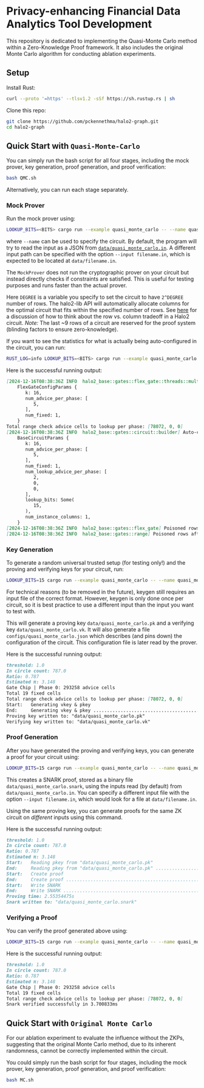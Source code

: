 # Privacy-enhancing Financial Data Analytics Tool Development

This repository is dedicated to implementing the Quasi-Monte Carlo method within a Zero-Knowledge Proof framework. It also includes the original Monte Carlo algorithm for conducting ablation experiments.

## Setup

Install Rust:

```bash
curl --proto '=https' --tlsv1.2 -sSf https://sh.rustup.rs | sh
```

Clone this repo:

```bash
git clone https://github.com/pckennethma/halo2-graph.git
cd halo2-graph
```

## Quick Start with `Quasi-Monte-Carlo`

You can simply run the bash script for all four stages, including the mock prover, key generation, proof generation, and proof verification:

```bash
bash QMC.sh
```

Alternatively, you can run each stage separately.

### Mock Prover

Run the mock prover using:

```bash
LOOKUP_BITS=<BITS> cargo run --example quasi_monte_carlo -- --name quasi_monte_carlo -k <DEGREE> mock # for example, DEGREE=8 or 16, BITS = DEGREE - 1
```

where `--name` can be used to specify the circuit. By default, the program will try to read the input as a JSON from [`data/quasi_monte_carlo.in`](data/quasi_monte_carlo.in). A different input path can be specified with the option `--input filename.in`, which is expected to be located at `data/filename.in`.

The `MockProver` does not run the cryptographic prover on your circuit but instead directly checks if constraints are satisfied. This is useful for testing purposes and runs faster than the actual prover.

Here `DEGREE` is a variable you specify to set the circuit to have `2^DEGREE` number of rows. The halo2-lib API will automatically allocate columns for the optimal circuit that fits within the specified number of rows. See [here](https://docs.axiom.xyz/zero-knowledge-proofs/getting-started-with-halo2#cost-modeling) for a discussion of how to think about the row vs. column tradeoff in a Halo2 circuit. _Note:_ The last ~9 rows of a circuit are reserved for the proof system (blinding factors to ensure zero-knowledge).

If you want to see the statistics for what is actually being auto-configured in the circuit, you can run:

```bash
RUST_LOG=info LOOKUP_BITS=<BITS> cargo run --example quasi_monte_carlo -- --name quasi_monte_carlo -k <DEGREE> mock # for example, DEGREE=8 or 16, BITS = DEGREE - 1
```

Here is the successful running output:

```markdown
[2024-12-16T08:38:36Z INFO  halo2_base::gates::flex_gate::threads::multi_phase] Auto-calculated config params:
    FlexGateConfigParams {
       k: 16,
       num_advice_per_phase: [
          5,
       ],
       num_fixed: 1,
    }
Total range check advice cells to lookup per phase: [78072, 0, 0]
[2024-12-16T08:38:36Z INFO  halo2_base::gates::circuit::builder] Auto-calculated config params:
    BaseCircuitParams {
       k: 16,
       num_advice_per_phase: [
          5,
       ],
       num_fixed: 1,
       num_lookup_advice_per_phase: [
          2,
          0,
          0,
       ],
       lookup_bits: Some(
          15,
       ),
       num_instance_columns: 1,
    }
[2024-12-16T08:38:36Z INFO  halo2_base::gates::flex_gate] Poisoned rows after FlexGateConfig::configure 9
[2024-12-16T08:38:36Z INFO  halo2_base::gates::range] Poisoned rows after RangeConfig::configure 9
```

### Key Generation

To generate a random universal trusted setup (for testing only!) and the proving and verifying keys for your circuit, run:

```bash
LOOKUP_BITS=15 cargo run --example quasi_monte_carlo -- --name quasi_monte_carlo -k 16 --input quasi_monte_carlo.0.in keygen
```

For technical reasons (to be removed in the future), keygen still requires an input file of the correct format. However, keygen is only done once per circuit, so it is best practice to use a different input than the input you want to test with.

This will generate a proving key `data/quasi_monte_carlo.pk` and a verifying key `data/quasi_monte_carlo.vk`. It will also generate a file `configs/quasi_monte_carlo.json` which describes (and pins down) the configuration of the circuit. This configuration file is later read by the prover.

Here is the successful running output:

```markdown
threshold: 1.0
In circle count: 787.0
Ratio: 0.787
Estimated π: 3.148
Gate Chip | Phase 0: 293258 advice cells
Total 19 fixed cells
Total range check advice cells to lookup per phase: [78072, 0, 0]
Start:   Generating vkey & pkey
End:     Generating vkey & pkey ....................................................1.419s
Proving key written to: "data/quasi_monte_carlo.pk"
Verifying key written to: "data/quasi_monte_carlo.vk"
```

### Proof Generation

After you have generated the proving and verifying keys, you can generate a proof for your circuit using:

```bash
LOOKUP_BITS=15 cargo run --example quasi_monte_carlo -- --name quasi_monte_carlo -k 16 prove
```

This creates a SNARK proof, stored as a binary file `data/quasi_monte_carlo.snark`, using the inputs read (by default) from `data/quasi_monte_carlo.in`. You can specify a different input file with the option `--input filename.in`, which would look for a file at `data/filename.in`.

Using the same proving key, you can generate proofs for the same ZK circuit on _different_ inputs using this command.

Here is the successful running output:

```markdown
threshold: 1.0
In circle count: 787.0
Ratio: 0.787
Estimated π: 3.148
Start:   Reading pkey from "data/quasi_monte_carlo.pk"
End:     Reading pkey from "data/quasi_monte_carlo.pk" .............................43.488ms
Start:   Create proof
End:     Create proof ..............................................................2.542s
Start:   Write SNARK
End:     Write SNARK ...............................................................7.250ms
Proving time: 2.55354475s
Snark written to: "data/quasi_monte_carlo.snark"
```

### Verifying a Proof

You can verify the proof generated above using:

```bash
LOOKUP_BITS=15 cargo run --example quasi_monte_carlo -- --name quasi_monte_carlo -k 16 verify
```

Here is the successful running output:

```markdown
threshold: 1.0
In circle count: 787.0
Ratio: 0.787
Estimated π: 3.148
Gate Chip | Phase 0: 293258 advice cells
Total 19 fixed cells
Total range check advice cells to lookup per phase: [78072, 0, 0]
Snark verified successfully in 3.700833ms
```

## Quick Start with `Original Monte Carlo`

For our ablation experiment to evaluate the influence without the ZKPs, suggesting that the original Monte Carlo method, due to its inherent randomness, cannot be correctly implemented within the circuit.

You could simply run the bash script for four stages, including the mock prover, key generation, proof generation, and proof verification:

```bash
bash MC.sh
```